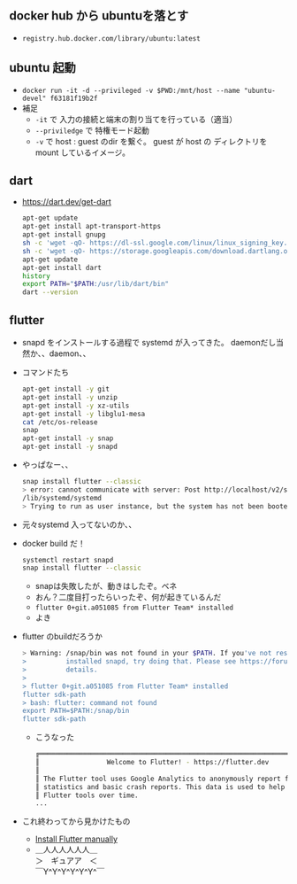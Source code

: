 ## docker hub から ubuntuを落とす
- `registry.hub.docker.com/library/ubuntu:latest`

## ubuntu 起動
- `docker run -it -d --privileged -v $PWD:/mnt/host --name "ubuntu-devel" f63181f19b2f`  
- 補足 
  - `-it` で 入力の接続と端末の割り当てを行っている（適当）
  - `--priviledge` で 特権モード起動
  - `-v` で host : guest のdir を繋ぐ。 guest が host の ディレクトリを mount しているイメージ。

## dart
- https://dart.dev/get-dart
  ``` sh
  apt-get update
  apt-get install apt-transport-https
  apt-get install gnupg
  sh -c 'wget -qO- https://dl-ssl.google.com/linux/linux_signing_key.pub | apt-key add -'
  sh -c 'wget -qO- https://storage.googleapis.com/download.dartlang.org/linux/debian/dart_stable.list > /etc/apt/sources.list.d/dart_stable.list'
  apt-get update
  apt-get install dart
  history
  export PATH="$PATH:/usr/lib/dart/bin"
  dart --version
  ```

## flutter
- snapd をインストールする過程で systemd が入ってきた。 daemonだし当然か、、daemon、、
- コマンドたち
  ``` sh
  apt-get install -y git
  apt-get install -y unzip
  apt-get install -y xz-utils
  apt-get install -y libglu1-mesa
  cat /etc/os-release
  snap
  apt-get install -y snap
  apt-get install -y snapd
  ```
- やっぱなー、、
  ``` sh
  snap install flutter --classic
  > error: cannot communicate with server: Post http://localhost/v2/snaps/flutter: dial unix /run/snapd.socket: connect: no such file or directory
  /lib/systemd/systemd
  > Trying to run as user instance, but the system has not been booted with systemd.
  ```
- 元々systemd 入ってないのか、、
- docker build だ！
  ``` sh
  systemctl restart snapd
  snap install flutter --classic
  ```
  - snapは失敗したが、動きはしたぞ。ベネ
  - おん？二度目打ったらいったぞ、何が起きているんだ
  - `flutter 0+git.a051085 from Flutter Team* installed`
  - よき
- flutter のbuildだろうか
  ``` sh
  > Warning: /snap/bin was not found in your $PATH. If you've not restarted your session since you
  >          installed snapd, try doing that. Please see https://forum.snapcraft.io/t/9469 for more
  >          details.
  > 
  > flutter 0+git.a051085 from Flutter Team* installed
  flutter sdk-path
  > bash: flutter: command not found
  export PATH=$PATH:/snap/bin
  flutter sdk-path
  ```
  - こうなった
    ``` sh
    ╔════════════════════════════════════════════════════════════════════════════╗
    ║                 Welcome to Flutter! - https://flutter.dev                  ║
    ║                                                                            ║
    ║ The Flutter tool uses Google Analytics to anonymously report feature usage ║
    ║ statistics and basic crash reports. This data is used to help improve      ║
    ║ Flutter tools over time.                                                   ║
    ...
    ```

- これ終わってから見かけたもの
  - [Install Flutter manually](https://flutter.dev/docs/get-started/install/linux#install-flutter-manually)
  - ＿人人人人人人＿  
    ＞　ギュアア　＜  
    ￣Y^Y^Y^Y^Y^Y^￣  


